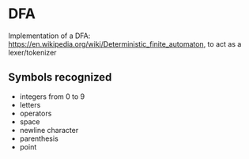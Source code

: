 # DFA

Implementation of a DFA: https://en.wikipedia.org/wiki/Deterministic_finite_automaton, to act as a lexer/tokenizer

## Symbols recognized
- integers from 0 to 9
- letters
- operators
- space
- newline character
- parenthesis
- point
